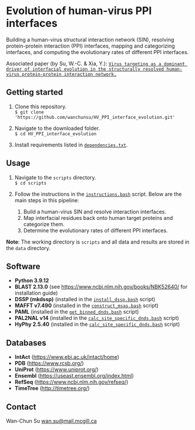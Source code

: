 # Evolution of human-virus PPI interfaces

Building a human-virus structural interaction network (SIN), resolving protein-protein interaction (PPI) interfaces, mapping and categorizing interfaces, and computing the evolutionary rates of different PPI interfaces.

Associated paper (by Su, W.-C. & Xia, Y.): [`Virus targeting as a dominant driver of interfacial evolution in the structurally resolved human-virus protein-protein interaction network.`](https://authors.elsevier.com/a/1khA88YyDfuZ6X)

## Getting started
1. Clone this repository.  
`$ git clone 'https://github.com/wanchunsu/HV_PPI_interface_evolution.git'`

2. Navigate to the downloaded folder.  
`$ cd HV_PPI_interface_evolution`

3. Install requirements listed in [`dependencies.txt`](https://github.com/wanchunsu/HV_PPI_interface_evolution/blob/main/dependencies.txt). 

## Usage
1. Navigate to the `scripts` directory.  
`$ cd scripts`

2. Follow the instructions in the [`instructions.bash`](https://github.com/wanchunsu/HV_PPI_interface_evolution/blob/main/scripts/instructions.bash) script. Below are the main steps in this pipeline:
	1. Build a human-virus SIN and resolve interaction interfaces.
	2. Map interfacial residues back onto human target proteins and categorize them.
	3. Determine the evolutionary rates of different PPI interfaces.

**Note**: The working directory is `scripts` and all data and results are stored in the `data` directory. 

## Software
* **Python 3.9.12**
* **BLAST 2.13.0** (see https://www.ncbi.nlm.nih.gov/books/NBK52640/ for installation guide)
* **DSSP (mkdssp)** (installed in the [`install_dssp.bash`](https://github.com/wanchunsu/HV_PPI_interface_evolution/blob/main/scripts/install_dssp.bash) script)
* **MAFFT v7.490** (installed in the [`construct_msas.bash`](https://github.com/wanchunsu/HV_PPI_interface_evolution/blob/main/scripts/construct_msas.bash) script)
* **PAML** (installed in the [`get_binned_dnds.bash`](https://github.com/wanchunsu/HV_PPI_interface_evolution/blob/main/scripts/get_binned_dnds.bash) script)
* **PAL2NAL v14** (installed in the [`calc_site_specific_dnds.bash`](https://github.com/wanchunsu/HV_PPI_interface_evolution/blob/main/scripts/calc_site_specific_dnds.bash) script)
* **HyPhy 2.5.40** (installed in the [`calc_site_specific_dnds.bash`](https://github.com/wanchunsu/HV_PPI_interface_evolution/blob/main/scripts/calc_site_specific_dnds.bash) script)

## Databases
* **IntAct** (https://www.ebi.ac.uk/intact/home)
* **PDB** (https://www.rcsb.org/)
* **UniProt** (https://www.uniprot.org/)
* **Ensembl** (https://useast.ensembl.org/index.html)
* **RefSeq** (https://www.ncbi.nlm.nih.gov/refseq/)
* **TimeTree** (http://timetree.org/)

## Contact
Wan-Chun Su wan.su@mail.mcgill.ca









